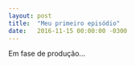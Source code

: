 ```yaml
---
layout: post
title:  "Meu primeiro episódio"
date:   2016-11-15 00:00:00 -0300
---
```

Em fase de produção...
